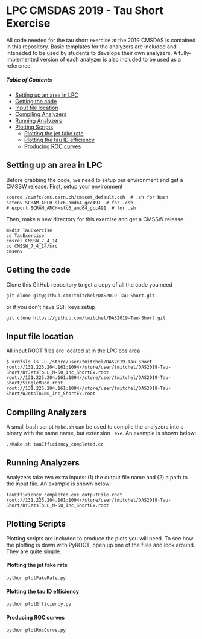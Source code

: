 # LPC CMSDAS 2019 - Tau Short Exercise

All code needed for the tau short exercise at the 2019 CMSDAS is contained in this repository. Basic templates for the analyzers are included and inteneded to be used by students to develope their own analyzers. A fully-implemented version of each analyzer is also included to be used as a reference.

##### Table of Contents
- [Setting up an area in LPC](#lpc) <br/>
- [Getting the code](#code) <br/>
- [Input file location](#location) <br/>
- [Compiling Analyzers](#compile) <br/>
- [Running Analyzers](#run) <br/>
- [Plotting Scripts](#plot) <br/>
  - [Plotting the jet fake rate](#plotFake) <br/>
  - [Plotting the tau ID efficiency](#plotEff) <br/>
  - [Producing ROC curves](#plotROC) <br/>


<a name="lpc"/>

## Setting up an area in LPC
Before grabbing the code, we need to setup our environment and get a CMSSW release. First, setup your environment

```
source /cvmfs/cms.cern.ch/cmsset_default.csh  # .sh for bash
setenv SCRAM_ARCH slc6_amd64_gcc491  # for .csh
# export SCRAM_ARCH=slc6_amd64_gcc491  # for .sh
```

Then, make a new directory for this exercise and get a CMSSW release
```
mkdir TauExercise
cd TauExercise
cmsrel CMSSW_7_4_14
cd CMSSW_7_4_14/src
cmsenv
```

<a name="code"/>

## Getting the code
Clone this GitHub repository to get a copy of all the code you need
```
git clone git@github.com:tmitchel/DAS2019-Tau-Short.git
```
or if you don't have SSH keys setup
```
git clone https://github.com/tmitchel/DAS2019-Tau-Short.git
```

<a name="location"/>

## Input file location
All input ROOT files are located at in the LPC eos area
```
$ xrdfsls ls -u /store/user/tmitchel/DAS2019-Tau-Short
root://131.225.204.161:1094//store/user/tmitchel/DAS2019-Tau-Short/DYJetsToLL_M-50_Inc_ShortEx.root
root://131.225.204.161:1094//store/user/tmitchel/DAS2019-Tau-Short/SingleMuon.root
root://131.225.204.161:1094//store/user/tmitchel/DAS2019-Tau-Short/WJetsToLNu_Inc_ShortEx.root
```

<a name="compile"/>

## Compiling Analyzers
A small bash script `Make.sh` can be used to compile the analyzers into a binary with the same name, but extension `.exe`. An example is shown below:
```
./Make.sh tauEfficiency_completed.cc
```

<a name="run"/>

## Running Analyzers
Analyzers take two extra inputs: (1) the output file name and (2) a path to the input file. An example is shown below:
```
tauEfficiency_completed.exe outputFile.root root://131.225.204.161:1094//store/user/tmitchel/DAS2019-Tau-Short/DYJetsToLL_M-50_Inc_ShortEx.root
```

<a name="plot"/>

## Plotting Scripts
Plotting scripts are included to produce the plots you will need. To see how the plotting is down with PyROOT, open up one of the files and look around. They are quite simple.

<a name="plotFake"/>

#### Plotting the jet fake rate
```
python plotFakeRate.py
```

<a name="plotEff"/>

#### Plotting the tau ID efficiency
```
python plotEfficiency.py
```

<a name="plotROC"/>

#### Producing ROC curves
```
python plotRocCurve.py
```